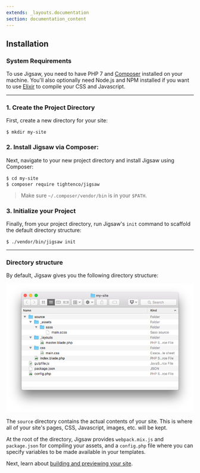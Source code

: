 ```yaml
---
extends: _layouts.documentation
section: documentation_content
---
```


## Installation

### System Requirements

To use Jigsaw, you need to have PHP 7 and [Composer](https://getcomposer.org/) installed on your machine. You'll also optionally need Node.js and NPM installed if you want to use [Elixir](https://laravel.com/docs/5.2/elixir) to compile your CSS and Javascript.

---

### 1. Create the Project Directory

First, create a new directory for your site:

```
$ mkdir my-site
```

### 2. Install Jigsaw via Composer:

Next, navigate to your new project directory and install Jigsaw using Composer:

```
$ cd my-site
$ composer require tightenco/jigsaw
```

> Make sure `~/.composer/vendor/bin` is in your `$PATH`.

### 3. Initialize your Project

Finally, from your project directory, run Jigsaw's `init` command to scaffold the default directory structure:

```
$ ./vendor/bin/jigsaw init
```

---

### Directory structure

By default, Jigsaw gives you the following directory structure:

![Default directory structure](../../img/directory-structure.png)

The `source` directory contains the actual contents of your site. This is where all of your site's pages, CSS, Javascript, images, etc. will be kept.

At the root of the directory, Jigsaw provides `webpack.mix.js` and `package.json` for compiling your assets, and a `config.php` file where you can specify variables to be made available in your templates.

Next, learn about [building and previewing your site](../building-and-previewing).
